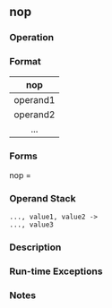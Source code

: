 ## nop

### Operation

### Format
| nop |
| :----: |
| operand1 |
| operand2 |
|   ...    |

### Forms
nop =

### Operand Stack
```
..., value1, value2 ->
..., value3
```

### Description

### Run-time Exceptions

### Notes

